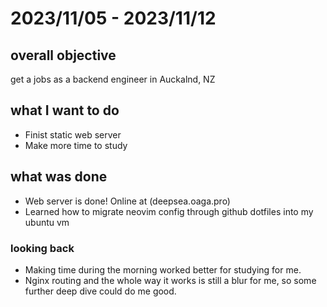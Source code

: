 # 2023/11/05 - 2023/11/12

## overall objective
get a jobs as a backend engineer in Auckalnd, NZ

## what I want to do
- Finist static web server
- Make more time to study
## what was done
- Web server is done! Online at (deepsea.oaga.pro)
- Learned how to migrate neovim config through github dotfiles into my ubuntu vm
### looking back
- Making time during the morning worked better for studying for me.
- Nginx routing and the whole way it works is still a blur for me, so some further deep dive could do me good.
